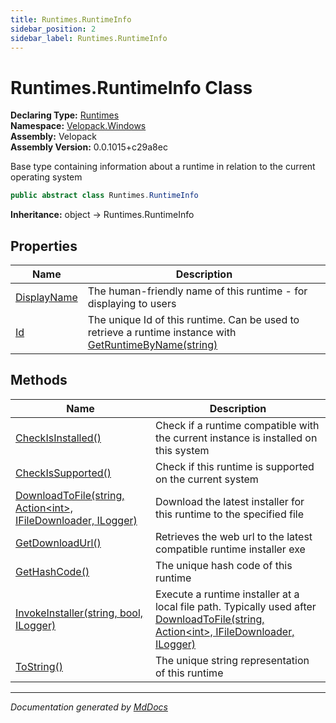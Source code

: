 ```yaml
---
title: Runtimes.RuntimeInfo
sidebar_position: 2
sidebar_label: Runtimes.RuntimeInfo
---
```

<!--  
  <auto-generated>   
    The contents of this file were generated by a tool.  
    Changes to this file may be list if the file is regenerated  
  </auto-generated>   
-->

# Runtimes.RuntimeInfo Class

**Declaring Type:** [Runtimes](../index.md)  
**Namespace:** [Velopack.Windows](../../index.md)  
**Assembly:** Velopack  
**Assembly Version:** 0.0.1015+c29a8ec

 Base type containing information about a runtime in relation to the current operating system 

```csharp
public abstract class Runtimes.RuntimeInfo
```

**Inheritance:** object → Runtimes.RuntimeInfo

## Properties

| Name                                     | Description                                                                                                                                |
| ---------------------------------------- | ------------------------------------------------------------------------------------------------------------------------------------------ |
| [DisplayName](properties/DisplayName.md) |  The human\-friendly name of this runtime \- for displaying to users                                                                       |
| [Id](properties/Id.md)                   |  The unique Id of this runtime. Can be used to retrieve a runtime instance with [GetRuntimeByName(string)](../methods/GetRuntimeByName.md) |

## Methods

| Name                                                                                         | Description                                                                                                                                                          |
| -------------------------------------------------------------------------------------------- | -------------------------------------------------------------------------------------------------------------------------------------------------------------------- |
| [CheckIsInstalled()](methods/CheckIsInstalled.md)                                            |  Check if a runtime compatible with the current instance is installed on this system                                                                                 |
| [CheckIsSupported()](methods/CheckIsSupported.md)                                            |  Check if this runtime is supported on the current system                                                                                                            |
| [DownloadToFile(string, Action\<int\>, IFileDownloader, ILogger)](methods/DownloadToFile.md) |  Download the latest installer for this runtime to the specified file                                                                                                |
| [GetDownloadUrl()](methods/GetDownloadUrl.md)                                                |  Retrieves the web url to the latest compatible runtime installer exe                                                                                                |
| [GetHashCode()](methods/GetHashCode.md)                                                      |  The unique hash code of this runtime                                                                                                                                |
| [InvokeInstaller(string, bool, ILogger)](methods/InvokeInstaller.md)                         |  Execute a runtime installer at a local file path. Typically used after [DownloadToFile(string, Action\<int\>, IFileDownloader, ILogger)](methods/DownloadToFile.md) |
| [ToString()](methods/ToString.md)                                                            |  The unique string representation of this runtime                                                                                                                    |

___

*Documentation generated by [MdDocs](https://github.com/ap0llo/mddocs)*
